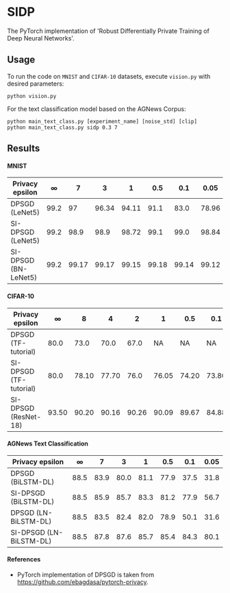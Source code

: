 # SIDP

The PyTorch implementation of 'Robust Differentially Private Training of Deep Neural Networks'. 


## Usage

To run the code on `MNIST` and `CIFAR-10` datasets, execute `vision.py` with desired parameters:

```
python vision.py 
```

For the text classification model based on the AGNews Corpus:
```
python main_text_class.py [experiment_name] [noise_std] [clip]
python main_text_class.py sidp 0.3 7
```


## Results

#### MNIST

Privacy epsilon |  ∞  |  7  |  3  |  1  | 0.5  | 0.1  | 0.05 | 0.025 |
----------------|-----|-----|-----|-----|------|------|------|-------|
DPSGD (LeNet5)  | 99.2 | 97 | 96.34| 94.11 | 91.1 | 83.0 | 78.96 | 31.56 |
SI-DPSGD (LeNet5) | 99.2 | 98.9 |  98.9 | 98.72 | 99.1 | 99.0 | 98.84 | 90.82 |
SI-DPSGD (BN-LeNet5) | 99.2| 99.17| 99.17| 99.15| 99.18| 99.14| 99.12| 98.58|

#### CIFAR-10

Privacy epsilon |  ∞  |  8  | 4   |  2  |   1  | 0.5  | 0.1  |  0.05 |
----------------|-----|-----|-----|-----|------|------|------|-------|
DPSGD (TF-tutorial)| 80.0 | 73.0 |70.0 | 67.0 | NA |NA |NA |NA|
SI-DPSGD (TF-tutorial)| 80.0| 78.10 | 77.70 |76.0 | 76.05 | 74.20 | 73.80 | 74.05|
SI-DPSGD (ResNet-18)| 93.50 | 90.20 | 90.16 | 90.26 | 90.09 | 89.67 | 84.88 | 84.47 |

#### AGNews Text Classification

Privacy epsilon |  ∞  |  7  | 3   |  1  |   0.5  | 0.1  | 0.05  |
----------------|-----|-----|-----|-----|------|------|------|
DPSGD (BiLSTM-DL)| 88.5 | 83.9 |80.0 | 81.1 | 77.9 | 37.5 |31.8 |
SI-DPSGD (BiLSTM-DL)| 88.5| 85.9 | 85.7 | 83.3 | 81.2 | 77.9 | 56.7 |
DPSGD (LN-BiLSTM-DL)| 88.5 | 83.5 | 82.4 | 82.0 | 78.9 | 50.1 | 31.6 |
SI-DPSGD (LN-BiLSTM-DL)| 88.5 | 87.8 | 87.6 | 85.7 | 85.4 | 84.3 | 80.1 |

#### References 

* PyTorch implementation of DPSGD is taken from https://github.com/ebagdasa/pytorch-privacy. 






